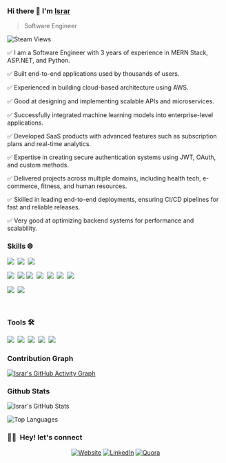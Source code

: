### Hi there 👋 I'm [Israr](https://israrahmed.netlify.app/)
> Software Engineer []()


<img alt="Steam Views" src="https://img.shields.io/steam/views/2">
<div>
  <p>
    ✅ I am a Software Engineer with 3 years of experience in MERN Stack, ASP.NET, and Python.
  </p>
  <p>
    ✅ Built end-to-end applications used by thousands of users. 
  </p>
  <p>
    ✅ Experienced in building cloud-based architecture using AWS.
  </p>
  <p>
    ✅ Good at designing and implementing scalable APIs and microservices.
  </p>
  <p>
    ✅ Successfully integrated machine learning models into enterprise-level applications.
  </p>
  <p>
    ✅ Developed SaaS products with advanced features such as subscription plans and real-time analytics.
  </p>
  <p>
    ✅ Expertise in creating secure authentication systems using JWT, OAuth, and custom methods.
  </p>
<p>
  ✅ Delivered projects across multiple domains, including health tech, e-commerce, fitness, and human resources.
</p>
  <p>
    ✅ Skilled in leading end-to-end deployments, ensuring CI/CD pipelines for fast and reliable releases.
  </p>
  <p>
    ✅ Very good at optimizing backend systems for performance and scalability.
  </p>
</div>


</div>

### Skills 🌐

<div>
  <p>
    <img src="https://img.shields.io/badge/-JavaScript-eed718?style=flat&logo=javascript&logoColor=ffffff">&nbsp;
    <img src="https://img.shields.io/badge/-React-000000?style=flat&logo=react&logoColor=00c8ff">&nbsp;
    <img src="https://img.shields.io/badge/-Vue.js-4FC08D?style=flat&logo=vue.js&logoColor=ffffff">&nbsp;
  </p>
  <p>
    <img src="https://img.shields.io/badge/-Python-0000ff?style=flat&logo=python&logoColor=yellow">&nbsp;
    <img src="https://img.shields.io/badge/-Kotlin-0095D5?style=flat&logo=kotlin&logoColor=white">
    <img src="https://img.shields.io/badge/-Flask-000000?style=flat&logo=flask&logoColor=white">&nbsp;
    <img src="https://img.shields.io/badge/-FastAPI-009688?style=flat&logo=fastapi&logoColor=white">&nbsp;
    <img src="https://img.shields.io/badge/-Node.js-3C873A?style=flat&logo=node.js&logoColor=white">&nbsp;
    <img src="https://img.shields.io/badge/-Express.js-007ACC?style=flat&logo=express&logoColor=white">&nbsp;
    <img src="https://img.shields.io/badge/-ASP.NET Core-512BD4?style=flat&logo=.net&logoColor=white">&nbsp;
  </p>
  <p>
    <img src="https://img.shields.io/badge/-MongoDB-47A248?style=flat&logo=mongodb&logoColor=white">&nbsp;
    <img src="https://img.shields.io/badge/-MySQL-4479A1?style=flat&logo=mysql&logoColor=white">&nbsp;
  </p>
</div>
</br>

### Tools 🛠️
<div>
  <p>
    <img src="https://img.shields.io/badge/-AWS-232F3E?style=flat&logo=amazon-aws&logoColor=white">&nbsp;
    <img src="https://img.shields.io/badge/-Docker-2496ED?style=flat&logo=docker&logoColor=white">&nbsp;
    <img src="https://img.shields.io/badge/-GitHub Actions-2088FF?style=flat&logo=github-actions&logoColor=white">&nbsp;
    <img src="https://img.shields.io/badge/-Git-F1502F?style=flat&logo=git&logoColor=white">&nbsp;
    <img src="https://img.shields.io/badge/-Kubernetes-326CE5?style=flat&logo=kubernetes&logoColor=white">
  </p>
</div>

### Contribution Graph

[![Israr's GitHub Activity Graph](https://github-readme-activity-graph.vercel.app/graph?username=Israr-11&bg_color=0d1117&color=58a6ff&line=00c853&point=ff5722&area=true&hide_border=true)](https://github.com/Israr-11)


### Github Stats

![Israr's GitHub Stats](https://github-readme-stats.vercel.app/api?username=Israr-11&show_icons=true&hide_title=true&hide=contribs&hide_rank=true&theme=default)

![Top Languages](https://github-readme-stats.vercel.app/api/top-langs/?username=Israr-11&layout=compact&theme=radical&langs_count=8)


<h3> 🤝🏻 &nbsp;Hey! let's connect </h3>


<p align="center">
<a href="https://israrahmed.netlify.app/"><img alt="Website" src="https://img.shields.io/badge/Website-Israr Portfolio-blue?style=flat-square&logo=google-chrome"></a>
<a href="https://www.linkedin.com/in/engineer-israr-ahmed/"><img alt="LinkedIn" src="https://img.shields.io/badge/LinkedIn-Israr Ahmed-blue?style=flat-square&logo=linkedin"></a>
<a href="https://www.quora.com/profile/Israr-Ahmed-688"><img alt="Quora" src="https://img.shields.io/badge/Quora-Israr Ahmed-blue?style=flat-square&logo=quora"></a>
</p>



